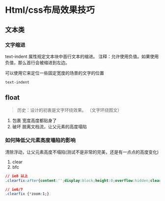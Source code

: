 # Html/css布局效果技巧

## 文本类

### 文字缩进
text-indent 属性规定文本块中首行文本的缩进。
注释：允许使用负值。如果使用负值，那么首行会被缩进到左边。

可以使用它来定位一些固定宽度的场景的文字的位置
```css
text-indent
``` 

## float
> 历史：设计的初衷是文字环绕效果。 （文字环绕图文）

1. 包裹
    宽度高度都贴身了
2. 破坏
    脱离文档流，让父元素的高度塌陷
    
### 如何降低父元素高度塌陷的影响
清除浮动，让父元素高度不塌陷(测试不是非常的完美，还是有一点点的高度变化)
1. clear
2. bfc

```css
// ie8 以上
.clearfix:after{content:'';display:block;height:0;overflow:hidden;clear:both}

// ie6/7
.clearfix {*zoom:1;}
```